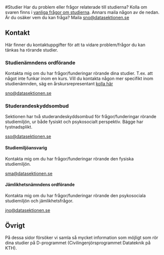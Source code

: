 #Studier
Har du problem eller frågor relaterade till studierna? Kolla om svaren finns i [vanliga frågor om studierna](/studier/faq).
Annars maila någon av de nedan. Är du osäker vem du kan fråga? Maila [sno@datasektionen.se](mailto:sno@datasektionen.se)

## Kontakt
Här finner du kontaktuppgifter för att ta vidare problem/frågor du kan tänkas ha rörande studier.

### Studienämndens ordförande
Kontakta mig om du har frågor/funderingar rörande dina studier. T.ex. att något inte funkar inom en kurs. Vill du kontakta någon mer specifikt inom studienämnden, säg en årskursrepresentant [kolla här](/namnder/studienamnden#kontakt)

[sno@datasektionen.se](mailto:sno@datasektionen.se)

### Studerandeskyddsombud
Sektionen har två studerandeskyddsombud för frågor/funderingar rörande studiemiljön, ur både fysiskt och psykosocialt perspektiv. Bägge har tystnadsplikt. 

[sso@datasektionen.se](mailto:sso@datasektionen.se)

#### Studiemiljöansvarig
Kontakta mig om du har frågor/funderingar rörande den fysiska studiemiljön. 

[sma@datasektionen.se](mailto:sma@datasektionen.se)

#### Jämlikhetsnämndens ordförande
Kontakta mig om du har frågor/funderingar rörande den psykosociala studiemiljön och jämlikhetsfrågor. 

[jno@datasektionen.se](mailto:jno@datasektionen.se)

## Övrigt
På dessa sidor försöker vi samla så mycket information som möjligt som
rör dina studier på D-programmet (Civilingenjörsprogrammet Datateknik på KTH).
